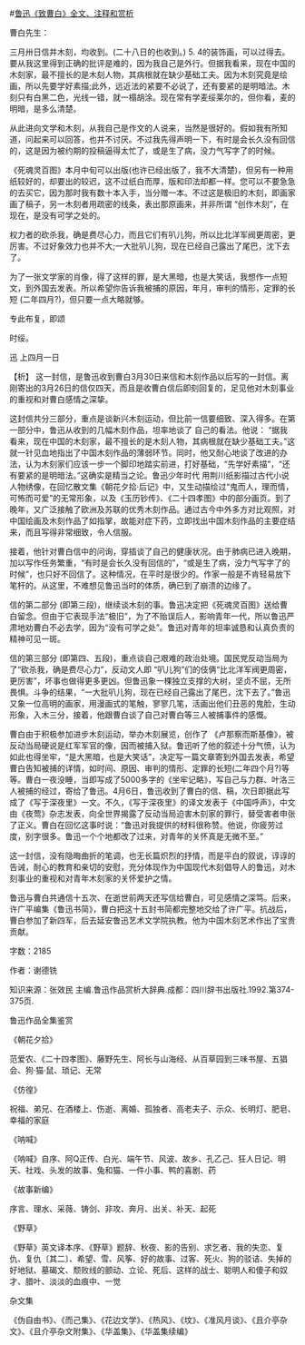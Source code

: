 #[鲁迅《致曹白》全文、注释和赏析](https://www.vrrw.net/wx/9500.html)

曹白先生：

三月卅日信并木刻，均收到。(二十八日的也收到。) 5. 4的装饰画，可以过得去。要从我这里得到正确的批评是难的，因为我自己是外行。但据我看来，现在中国的木刻家，最不擅长的是木刻人物，其病根就在缺少基础工夫。因为木刻究竟是绘画，所以先要学好素描;此外，远近法的紧要不必说了，还有要紧的是明暗法。木刻只有白黑二色，光线一错，就一榻胡涂。现在常有学麦绥莱尔的，但你看，麦的明暗，是多么清楚。

从此进向文学和木刻，从我自己是作文的人说来，当然是很好的。假如我有所知道，问起来可以回答，也并不讨厌。不过我先得声明一下，有时是会长久没有回信的，这是因为被约期的投稿逼得太忙了，或是生了病，没力气写字了的时候。

《死魂灵百图》本月中旬可以出版(也许已经出版了，我不大清楚)，但另有一种用纸较好的，却要出的较迟，这不过纸白而厚，版和印法却都一样。您可以不要急急的去买它，因为那时我有数十本入手，当分赠一本。不过这是极旧的木刻，即画家画了稿子，另一木刻者用疏密的线条，表出那原画来，并非所谓 “创作木刻”，在现在，是没有可学之处的。

权力者的砍杀我，确是费尽心力，而且它们有叭儿狗，所以比北洋军阀更周密，更厉害。不过好象效力也并不大;一大批叭儿狗，现在已经自己露出了尾巴，沈下去了。

为了一张文学家的肖像，得了这样的罪，是大黑暗，也是大笑话，我想作一点短文，到外国去发表。所以希望你告诉我被捕的原因，年月，审判的情形，定罪的长短 (二年四月?)，但只要一点大略就够。

专此布复，即颂

时绥。

迅 上四月一日



【析】 这一封信，是鲁迅收到曹白3月30日来信和木刻作品以后写的一封信。离刚寄出的3月26日的信仅四天，而且是收曹白信后即刻回复的，足见他对木刻事业的重视和对曹白感情之深挚。

这封信共分三部分，重点是谈新兴木刻运动，但比前一信要细致、深入得多。在第一部分中，鲁迅从收到的几幅木刻作品，坦率地谈了 自己的看法。他说： “据我看来，现在中国的木刻家，最不擅长的是木刻人物，其病根就在缺少基础工夫。”这就一针见血地指出了中国木刻作品的薄弱环节。同时，他又耐心地谈了改进的办法，认为木刻家们应该一步一个脚印地踏实前进，打好基础，“先学好素描”，“还有要紧的是明暗法。”这确实是精当之论。鲁迅少年时代 用荆川纸影描过古代小说人物绣像，在回忆散文集《朝花夕拾·后记》中，又生动描绘过“鬼而人，理而情，可怖而可爱”的无常形象，以及《玉历钞传》、《二十四孝图》中的部分画页。到了晚年，又广泛接触了欧洲及苏联的优秀木刻作品。通过古今中外多方对比观照，对中国绘画及木刻作品了如指掌，故能对症下药，立即找出中国木刻作品的主要症结来，而且写得非常细致，令人信服。

接着，他针对曹白信中的问询，穿插谈了自己的健康状况。由于肺病已进入晚期，加以写作任务繁重，“有时是会长久没有回信的”，“或是生了病，没力气写字了的时候”，也只好不回信了。这种情况，在平时是很少的。作家一般是不肯轻易放下笔杆的。从这里，不难想见鲁迅当时的体质，确已到了崩溃的边缘了。

信的第二部分 (即第三段)，继续谈木刻的事。鲁迅决定把《死魂灵百图》送给曹白留念。但由于它表现手法“极旧”，为了不贻误后人，影响青年一代，所以鲁迅严肃地劝曹白不必去学，因为“没有可学之处”。鲁迅对青年的坦率诚恳和认真负责的精神可见一斑。

信的第三部分 (即第四、五段)，重点谈自己艰难的政治处境。国民党反动当局为了“砍杀我，确是费尽心力”，反动文人即 “叭儿狗”们的伎俩“比北洋军阀更周密，更厉害”，坏事也做得更多更凶。但鲁迅象一棵独立支撑的大树，坚贞不屈，无所畏惧。斗争的结果，“一大批叭儿狗，现在已经自己露出了尾巴，沈下去了。”鲁迅又象一位高明的画家，用漫画式的笔触，寥寥几笔，活画出他们丑恶的鬼脸，生动形象，入木三分，接着，他跟曹白谈了自己对曹白等三人被捕事件的感慨。

曹白由于积极参加进步木刻运动，举办木刻展览，创作了 《卢那察而斯基像》，被反动当局硬说是红军军官的像，因而被捕入狱。鲁迅听了他的叙述十分气愤，认为如此也得坐牢，“是大黑暗，也是大笑话”，决定写一篇文章寄到外国去发表，希望曹白告知被捕的详情，如时间、原因、审判的情形、定罪的长短(二年四个月?)等等。曹白一夜没睡，当即写成了5000多字的《坐牢记略》，写自己与力群、叶洛三人被捕的经过，寄给了鲁迅。4月6日，鲁迅收到了曹白的信、稿，次日即据此写成了《写于深夜里》一文。不久，《写于深夜里》的译文发表于《中国呼声》，中文由《夜莺》杂志发表，向全世界揭露了反动当局迫害木刻家的罪行，替受害者申张了正义。曹白在回忆这事时说：“鲁迅对我提供的材料很称赞。他说，你疲劳过度，别字很多。鲁迅一个个地都改了过来，对青年的关怀真是无微不至。”

这一封信，没有隐晦曲折的笔调，也无长篇炽烈的抒情，而是平白的叙说，谆谆的告诫，耐心的教育和亲切的安慰，充分体现作为中国现代木刻倡导人的鲁迅，对木刻事业的重视和对青年木刻家的关怀爱护之情。

鲁迅与曹白共通信十五次、在逝世前两天还写信给曹白，可见感情之深笃。后来，许广平编集《鲁迅书简》，曹白把这十五封书简都完整地交给了许广平。抗战后，曹白参加了新四军，后去延安鲁迅艺术文学院执教。他为中国木刻艺术作出了宝贵贡献。

字数：2185

作者：谢德铣

知识来源：张效民 主编.鲁迅作品赏析大辞典.成都：四川辞书出版社.1992.第374-375页.

鲁迅作品全集鉴赏

《朝花夕拾》

范爱农、《二十四孝图》、藤野先生、阿长与山海经、从百草园到三味书屋、五猖会、狗·猫·鼠、琐记、无常

《仿徨》

祝福、弟兄、在酒楼上、伤逝、离婚、孤独者、高老夫子、示众、长明灯、肥皂、幸福的家庭

《呐喊》

《呐喊》自序、阿Q正传、白光、端午节、风波、故乡、孔乙己、狂人日记、明天、社戏、头发的故事、兔和猫、一件小事、鸭的喜剧、药

《故事新编》

序言、理水、采薇、铸剑、非攻、奔月、出关、补天、起死

《野草》

《野草》英文译本序、《野草》题辞、秋夜、影的告别、求乞者、我的失恋、复仇、复仇〔其二〕、希望、雪、风筝、好的故事、过客、死火、狗的驳诘、失掉的好地狱、墓碣文、颓败线的颤动、立论、死后、这样的战士、聪明人和傻子和奴才、腊叶、淡淡的血痕中、一觉

杂文集

《伪自由书》、《而己集》、《花边文学》、《热风》、《坟》、《准风月谈》、《且介亭杂文》、《且介亭杂文附集》、《华盖集》、《华盖集续编》

